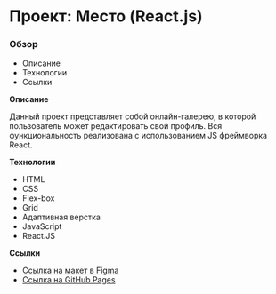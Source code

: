 # Проект: Место (React.js)

### Обзор

* Описание
* Технологии
* Ссылки

**Описание**

Данный проект представляет собой онлайн-галерею, в которой пользователь может редактировать свой профиль. Вся функциональность реализована с использованием 
JS фреймворка React.

**Технологии**

- HTML
- CSS
- Flex-box
- Grid
- Адаптивная верстка
- JavaScript
- React.JS

**Ссылки**

* [Ссылка на макет в Figma](https://www.figma.com/file/2cn9N9jSkmxD84oJik7xL7/JavaScript.-Sprint-4?node-id=0%3A1)
* [Ссылка на GitHub Pages](https://tochaqt.github.io/mesto/)